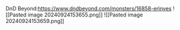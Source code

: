 DnD Beyond:https://www.dndbeyond.com/monsters/16858-erinyes
![[Pasted image 20240924153655.png]]
![[Pasted image 20240924153659.png]]